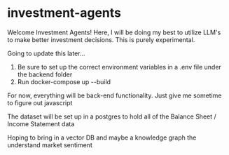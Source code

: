 # investment-agents

Welcome Investment Agents! Here, I will be doing my best to utilize LLM's to make better investment decisions. This is purely experimental. 

Going to update this later...

1. Be sure to set up the correct environment variables in a .env file under the backend folder
2. Run docker-compose up --build

For now, everything will be back-end functionality. Just give me sometime to figure out javascript

The dataset will be set up in a postgres to hold all of the Balance Sheet / Income Statement data

Hoping to bring in a vector DB and maybe a knowledge graph the understand market sentiment


